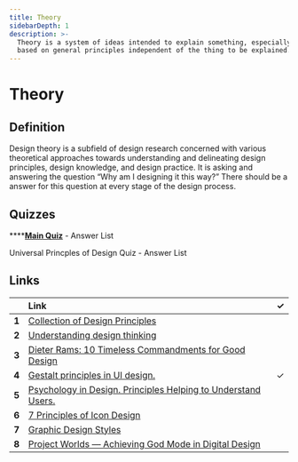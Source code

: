 ```yaml
---
title: Theory
sidebarDepth: 1
description: >-
  Theory is a system of ideas intended to explain something, especially one
  based on general principles independent of the thing to be explained.
---
```


# Theory

## Definition

Design theory is a subfield of design research concerned with various theoretical approaches towards understanding and delineating design principles, design knowledge, and design practice. It is asking and answering the question “Why am I designing it this way?” There should be a answer for this question at every stage of the design process.

## Quizzes

\*\*\*\*[**Main Quiz**](https://forms.gle/pmForV9h2gny81bs8) - Answer List

Universal Princples of Design Quiz - Answer List

## Links

|  | Link | ✓ |
| :--- | :--- | ---: |
| **1** | [Collection of Design Principles](https://principles.design/) |  |
| **2** | [Understanding design thinking](https://uxplanet.org/understanding-design-thinking-32a86b9eab27) |  |
| **3** | [Dieter Rams: 10 Timeless Commandments for Good Design](https://www.interaction-design.org/literature/article/dieter-rams-10-timeless-commandments-for-good-design) |  |
| **4** | [Gestalt principles in UI design.](https://medium.muz.li/gestalt-principles-in-ui-design-6b75a41e9965) | ✓ |
| **5** | [Psychology in Design. Principles Helping to Understand Users.](https://uxplanet.org/psychology-in-design-principles-helping-to-understand-users-10bcf122f4b0) |  |
| **6** | [7 Principles of Icon Design](https://uxdesign.cc/7-principles-of-icon-design-e7187539e4a2) |  |
| **7** | [Graphic Design Styles](https://medium.com/@bhattifaizan/graphic-design-styles-fa85aff1ff69) |  |
| **8** | [Project Worlds — Achieving God Mode in Digital Design](https://uxdesign.cc/project-worlds-achieving-god-mode-in-digital-design-b7242dbe5770) |  |

